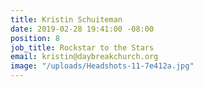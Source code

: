 ```yaml
---
title: Kristin Schuiteman
date: 2019-02-28 19:41:00 -08:00
position: 8
job_title: Rockstar to the Stars
email: kristin@daybreakchurch.org
image: "/uploads/Headshots-11-7e412a.jpg"
---
```


